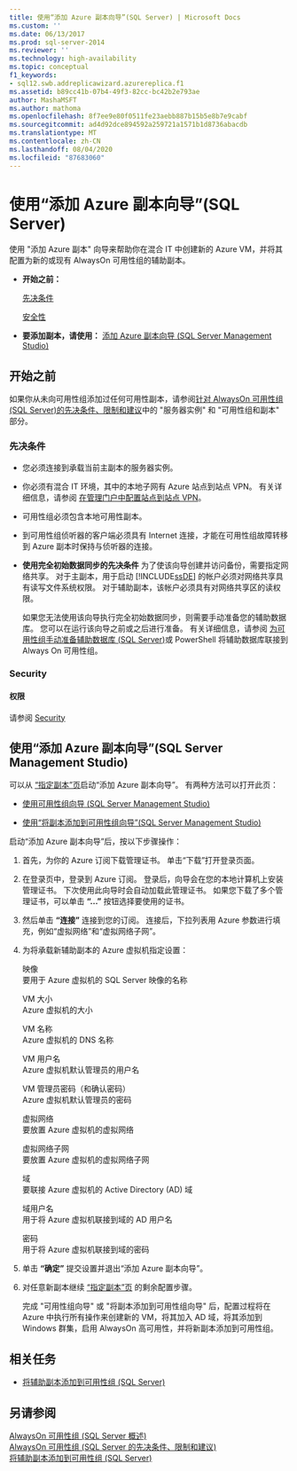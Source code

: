 ```yaml
---
title: 使用“添加 Azure 副本向导”(SQL Server) | Microsoft Docs
ms.custom: ''
ms.date: 06/13/2017
ms.prod: sql-server-2014
ms.reviewer: ''
ms.technology: high-availability
ms.topic: conceptual
f1_keywords:
- sql12.swb.addreplicawizard.azurereplica.f1
ms.assetid: b89cc41b-07b4-49f3-82cc-bc42b2e793ae
author: MashaMSFT
ms.author: mathoma
ms.openlocfilehash: 8f7ee9e80f0511fe23aebb887b15b5e8b7e9cabf
ms.sourcegitcommit: ad4d92dce894592a259721a1571b1d8736abacdb
ms.translationtype: MT
ms.contentlocale: zh-CN
ms.lasthandoff: 08/04/2020
ms.locfileid: "87683060"
---
```

# <a name="use-the-add-azure-replica-wizard-sql-server"></a>使用“添加 Azure 副本向导”(SQL Server)
  使用 "添加 Azure 副本" 向导来帮助你在混合 IT 中创建新的 Azure VM，并将其配置为新的或现有 AlwaysOn 可用性组的辅助副本。  
  
-   **开始之前：**  
  
     [先决条件](#Prerequisites)  
  
     [安全性](#Security)  
  
-   **要添加副本，请使用：**  [添加 Azure 副本向导 (SQL Server Management Studio)](#SSMSProcedure)  
  
##  <a name="before-you-begin"></a><a name="BeforeYouBegin"></a> 开始之前  
 如果你从未向可用性组添加过任何可用性副本，请参阅[针对 AlwaysOn 可用性组 &#40;SQL Server&#41;的先决条件、限制和建议](prereqs-restrictions-recommendations-always-on-availability.md)中的 "服务器实例" 和 "可用性组和副本" 部分。  
  
###  <a name="prerequisites"></a><a name="Prerequisites"></a>先决条件  
  
-   您必须连接到承载当前主副本的服务器实例。  
  
-   你必须有混合 IT 环境，其中的本地子网有 Azure 站点到站点 VPN。 有关详细信息，请参阅 [在管理门户中配置站点到站点 VPN](https://azure.microsoft.com/documentation/articles/vpn-gateway-site-to-site-create)。  
  
-   可用性组必须包含本地可用性副本。  
  
-   到可用性组侦听器的客户端必须具有 Internet 连接，才能在可用性组故障转移到 Azure 副本时保持与侦听器的连接。  
  
-   **使用完全初始数据同步的先决条件** 为了使该向导创建并访问备份，需要指定网络共享。 对于主副本，用于启动 [!INCLUDE[ssDE](../../../includes/ssde-md.md)] 的帐户必须对网络共享具有读写文件系统权限。 对于辅助副本，该帐户必须具有对网络共享区的读权限。  
  
     如果您无法使用该向导执行完全初始数据同步，则需要手动准备您的辅助数据库。 您可以在运行该向导之前或之后进行准备。 有关详细信息，请参阅 [为可用性组手动准备辅助数据库 (SQL Server)](manually-prepare-a-secondary-database-for-an-availability-group-sql-server.md)或 PowerShell 将辅助数据库联接到 Always On 可用性组。  
  
###  <a name="security"></a><a name="Security"></a> Security  
  
####  <a name="permissions"></a><a name="Permissions"></a> 权限  
 请参阅 [Security](use-the-add-replica-to-availability-group-wizard-sql-server-management-studio.md#Security)  
  
##  <a name="using-the-add-azure-replica-wizard-sql-server-management-studio"></a><a name="SSMSProcedure"></a> 使用“添加 Azure 副本向导”(SQL Server Management Studio)  
 可以从 [“指定副本”页](specify-replicas-page-new-availability-group-wizard-add-replica-wizard.md)启动“添加 Azure 副本向导”。 有两种方法可以打开此页：  
  
-   [使用可用性组向导 (SQL Server Management Studio)](use-the-availability-group-wizard-sql-server-management-studio.md)  
  
-   [使用“将副本添加到可用性组向导”(SQL Server Management Studio)](use-the-add-replica-to-availability-group-wizard-sql-server-management-studio.md)  
  
 启动“添加 Azure 副本向导”后，按以下步骤操作：  
  
1.  首先，为你的 Azure 订阅下载管理证书。 单击“下载”打开登录页面。  
  
2.  在登录页中，登录到 Azure 订阅。 登录后，向导会在您的本地计算机上安装管理证书。 下次使用此向导时会自动加载此管理证书。 如果您下载了多个管理证书，可以单击 **“...”** 按钮选择要使用的证书。  
  
3.  然后单击 **“连接”** 连接到您的订阅。 连接后，下拉列表用 Azure 参数进行填充，例如“虚拟网络”和“虚拟网络子网”。  
  
4.  为将承载新辅助副本的 Azure 虚拟机指定设置：  
  
     映像  
     要用于 Azure 虚拟机的 SQL Server 映像的名称  
  
     VM 大小  
     Azure 虚拟机的大小  
  
     VM 名称  
     Azure 虚拟机的 DNS 名称  
  
     VM 用户名  
     Azure 虚拟机默认管理员的用户名  
  
     VM 管理员密码（和确认密码）  
     Azure 虚拟机默认管理员的密码  
  
     虚拟网络  
     要放置 Azure 虚拟机的虚拟网络  
  
     虚拟网络子网  
     要放置 Azure 虚拟机的虚拟网络子网  
  
     域  
     要联接 Azure 虚拟机的 Active Directory (AD) 域  
  
     域用户名  
     用于将 Azure 虚拟机联接到域的 AD 用户名  
  
     密码  
     用于将 Azure 虚拟机联接到域的密码  
  
5.  单击 **“确定”** 提交设置并退出“添加 Azure 副本向导”。  
  
6.  对任意新副本继续 [“指定副本”页](specify-replicas-page-new-availability-group-wizard-add-replica-wizard.md) 的剩余配置步骤。  
  
     完成 "可用性组向导" 或 "将副本添加到可用性组向导" 后，配置过程将在 Azure 中执行所有操作来创建新的 VM，将其加入 AD 域，将其添加到 Windows 群集，启用 AlwaysOn 高可用性，并将新副本添加到可用性组。  
  
##  <a name="related-tasks"></a><a name="RelatedTasks"></a> 相关任务  
  
-   [将辅助副本添加到可用性组 (SQL Server)](add-a-secondary-replica-to-an-availability-group-sql-server.md)  
  
## <a name="see-also"></a>另请参阅  
 [AlwaysOn 可用性组 &#40;SQL Server 概述&#41;](overview-of-always-on-availability-groups-sql-server.md)   
 [AlwaysOn 可用性组 &#40;SQL Server 的先决条件、限制和建议&#41;](prereqs-restrictions-recommendations-always-on-availability.md)   
 [将辅助副本添加到可用性组 (SQL Server)](add-a-secondary-replica-to-an-availability-group-sql-server.md)  
  
  
